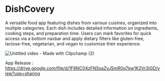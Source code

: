 # DishCovery
A versatile food app featuring dishes from various cuisines, organized into multiple categories. Each dish includes detailed information on ingredients, cooking steps, and preparation time. Users can mark favorites for quick access via a bottom navbar and apply dietary filters like gluten-free, lactose-free, vegetarian, and vegan to customize their experience.



![Untitled video - Made with Clipchamp (2)](https://github.com/user-attachments/assets/e8e67378-48a3-487f-b1a4-d44c3d04a7ad)


App Release : https://drive.google.com/file/d/1F6NC04zFNSsaZvJSmR0q7kw1K2Vr3iGD/view?usp=sharing
